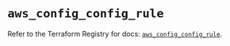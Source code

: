 # `aws_config_config_rule`

Refer to the Terraform Registry for docs: [`aws_config_config_rule`](https://registry.terraform.io/providers/hashicorp/aws/5.84.0/docs/resources/config_config_rule).

